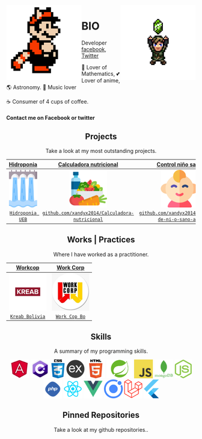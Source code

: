 <img align='left' src='https://github.com/xandyx2014/xandyx2014/blob/master/sprites/mario.gif' width='200"'>  
<img align='right' src='https://github.com/xandyx2014/xandyx2014/blob/master/sprites/zelda.gif' width='200"'>  


# BIO
Developer [facebook](https://www.facebook.com/andyjesus.maciasgomes), [Twitter](https://twitter.com/xandyx2008)

🧮 Lover of Mathematics, 💕 Lover of anime, 🌎 Astronomy.  🎸 Music lover
  
☕ Consumer of 4 cups of coffee.  

#### Contact me on Facebook or twitter

<h2 align="center">Projects</h2>
<p align="center">Take a look at my most outstanding projects.</p>

| <a href="https://github.com/xandyx2014/hidroponia-app" target="_blank">**Hidroponia**</a> | <a href="https://github.com/xandyx2014/Calculadora-nutricional" target="_blank">**Calculadora nutricional**</a> | <a href="https://github.com/xandyx2014/Control-de-ni-o-sano-app" target="_blank">**Control niño sano**</a> | <a href="https://github.com/xandyx2014/NotinutriUeb" target="_blank">**NotiNutriUeb**</a> |
| :---: | :---: | :---: | :---: |
| <img align='center' src='https://github.com/xandyx2014/xandyx2014/blob/master/projects/image/water.svg' height='100px'> | <img align='center' src='https://github.com/xandyx2014/xandyx2014/blob/master/projects/image/food.svg' height='100px'> | <img align='center' src='https://github.com/xandyx2014/xandyx2014/blob/master/projects/image/baby.svg' height='100px'>  | <img align='center' src='https://github.com/xandyx2014/xandyx2014/blob/master/projects/image/nutrition.svg' height='100px'> |
| <a href="https://github.com/xandyx2014/hidroponia-app" target="_blank">`Hidroponia UEB`</a> | <a href="https://github.com/xandyx2014/Calculadora-nutricional" target="_blank">`github.com/xandyx2014/Calculadora-nutricional`</a> | <a href="https://github.com/xandyx2014/Control-de-ni-o-sano-app" target="_blank">`github.com/xandyx2014/Control-de-ni-o-sano-app`</a> | <a href="https://github.com/xandyx2014/NotinutriUeb" target="_blank">`github.com/xandyx2014/NotinutriUeb`</a> |

<h2 align="center">Works | Practices</h2>
<p align="center">Where I have worked as a practitioner.</p>

| <a href="https://kreab.com/santa-cruz-de-la-sierra/" target="_blank">**Workcop**</a> | <a href="https://www.facebook.com/WorkCorp/" target="_blank">**Work Corp**</a> |
|:---: | :---: |
| <img align='center' src='https://github.com/xandyx2014/xandyx2014/blob/master/projects/workcop.jpg' height='100px'> | <img align='center' src='https://github.com/xandyx2014/xandyx2014/blob/master/projects/workcop2.jpg' height='100px'> |
| <a href="https://kreab.com/santa-cruz-de-la-sierra/" target="_blank">`Kreab Bolivia`</a> | <a href="https://www.facebook.com/WorkCorp/" target="_blank">`Work Cop Bo`</a> |

<h2 align="center">Skills</h2>
<p align="center">A summary of my programming skills.</p>

<p align="center">
  <img src='https://github.com/xandyx2014/xandyx2014/blob/master/skills/angular.png' height='50px'>
  <img src='https://github.com/xandyx2014/xandyx2014/blob/master/skills/csharp.png' height='50px'>
  <img src='https://github.com/xandyx2014/xandyx2014/blob/master/skills/css.png' height='50px'>
  <img src='https://github.com/xandyx2014/xandyx2014/blob/master/skills/express.png' height='50px'>
  <img src='https://github.com/xandyx2014/xandyx2014/blob/master/skills/html.png' height='50px'>
  <img src='https://github.com/xandyx2014/xandyx2014/blob/master/skills/spring.png' height='50px'>
  <img src='https://github.com/xandyx2014/xandyx2014/blob/master/skills/javascript.jpg' height='50px'>
  <img src='https://github.com/xandyx2014/xandyx2014/blob/master/skills/mongo.png' height='50px'>
  <img src='https://github.com/xandyx2014/xandyx2014/blob/master/skills/nodejs.png' height='50px'>
  <img src='https://github.com/xandyx2014/xandyx2014/blob/master/skills/php.png' height='50px'>
  <img src='https://github.com/xandyx2014/xandyx2014/blob/master/skills/react.png' height='50px'>
  <img src='https://github.com/xandyx2014/xandyx2014/blob/master/skills/vue.png' height='50px'>
  <img src='https://github.com/xandyx2014/xandyx2014/blob/master/skills/ionic.png' height='50px'>
  <img src='https://github.com/xandyx2014/xandyx2014/blob/master/skills/laravel.png' height='50px'>
  <img src='https://github.com/xandyx2014/xandyx2014/blob/master/skills/flutter.png' height='50px'>
</p>

<h2 align="center">Pinned Repositories</h2>
<p align="center">Take a look at my github repositories..</p>
